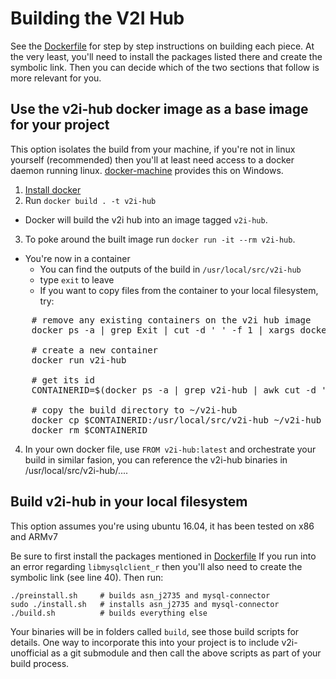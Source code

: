 # Building the V2I Hub

See the  [Dockerfile](Dockerfile) for step by step instructions on building each piece.
At the very least, you'll need to install the packages listed there and create the symbolic link.
Then you can decide which of the two sections that follow is more relevant for you.

## Use the v2i-hub docker image as a base image for your project

This option isolates the build from your machine, if you're not in linux yourself (recommended) then you'll at least need access to a docker daemon running linux. [docker-machine](https://docs.docker.com/machine/) provides this on Windows.

 1. [Install docker](https://www.digitalocean.com/community/tutorials/how-to-install-and-use-docker-on-ubuntu-16-04)
 2. Run `docker build . -t v2i-hub`
  - Docker will build the v2i hub into an image tagged `v2i-hub`.
 3. To poke around the built image run `docker run -it --rm v2i-hub`.
  - You're now in a container
    - You can find the outputs of the build in `/usr/local/src/v2i-hub`
    - type `exit` to leave
     - If you want to copy files from the container to your local filesystem, try:
<pre>
    # remove any existing containers on the v2i hub image
    docker ps -a | grep Exit | cut -d ' ' -f 1 | xargs docker rm
    
    # create a new container
    docker run v2i-hub 

    # get its id
    CONTAINERID=$(docker ps -a | grep v2i-hub | awk cut -d ' ' -f 1)
    
    # copy the build directory to ~/v2i-hub
    docker cp $CONTAINERID:/usr/local/src/v2i-hub ~/v2i-hub
    docker rm $CONTAINERID
</pre>
    
 4. In your own docker file, use `FROM v2i-hub:latest` and orchestrate your build in similar fasion, you can reference the v2i-hub binaries in /usr/local/src/v2i-hub/....

## Build v2i-hub in your local filesystem

This option assumes you're using ubuntu 16.04, it has been tested on x86 and ARMv7

Be sure to first install the packages mentioned in [Dockerfile](Dockerfile)
If you run into an error regarding `libmysqlclient_r` then you'll also need to create the symbolic link (see line 40).
Then run:

    ./preinstall.sh     # builds asn_j2735 and mysql-connector
    sudo ./install.sh   # installs asn_j2735 and mysql-connector
    ./build.sh          # builds everything else

Your binaries will be in folders called `build`, see those build scripts for details.
One way to incorporate this into your project is to include v2i-unofficial as a git submodule and then call the above scripts as part of your build process.
